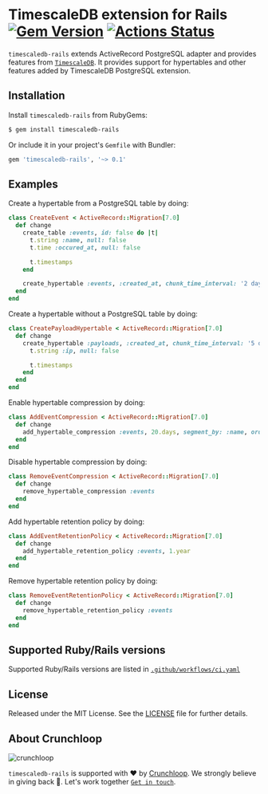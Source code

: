 # TimescaleDB extension for Rails [![Gem Version](https://badge.fury.io/rb/timescaledb-rails.svg)](https://badge.fury.io/rb/timescaledb-rails) [![Actions Status](https://github.com/crunchloop/timescaledb-rails/workflows/CI/badge.svg?branch=main)](https://github.com/crunchloop/timescaledb-rails/actions?query=workflow%3ACI)

`timescaledb-rails` extends ActiveRecord PostgreSQL adapter and provides features from [`TimescaleDB`](https://www.timescale.com). It provides support for hypertables and other features added by TimescaleDB PostgreSQL extension.


## Installation

Install `timescaledb-rails` from RubyGems:

``` sh
$ gem install timescaledb-rails
```

Or include it in your project's `Gemfile` with Bundler:

``` ruby
gem 'timescaledb-rails', '~> 0.1'
```

## Examples

Create a hypertable from a PostgreSQL table by doing:

```ruby
class CreateEvent < ActiveRecord::Migration[7.0]
  def change
    create_table :events, id: false do |t|
      t.string :name, null: false
      t.time :occured_at, null: false

      t.timestamps
    end

    create_hypertable :events, :created_at, chunk_time_interval: '2 days'
  end
end
```

Create a hypertable without a PostgreSQL table by doing:

```ruby
class CreatePayloadHypertable < ActiveRecord::Migration[7.0]
  def change
    create_hypertable :payloads, :created_at, chunk_time_interval: '5 days' do |t|
      t.string :ip, null: false

      t.timestamps
    end
  end
end
```

Enable hypertable compression by doing:

```ruby
class AddEventCompression < ActiveRecord::Migration[7.0]
  def change
    add_hypertable_compression :events, 20.days, segment_by: :name, order_by: 'occured_at DESC'
  end
end
```

Disable hypertable compression by doing:

```ruby
class RemoveEventCompression < ActiveRecord::Migration[7.0]
  def change
    remove_hypertable_compression :events
  end
end
```

Add hypertable retention policy by doing:

```ruby
class AddEventRetentionPolicy < ActiveRecord::Migration[7.0]
  def change
    add_hypertable_retention_policy :events, 1.year
  end
end
```

Remove hypertable retention policy by doing:

```ruby
class RemoveEventRetentionPolicy < ActiveRecord::Migration[7.0]
  def change
    remove_hypertable_retention_policy :events
  end
end
```

## Supported Ruby/Rails versions

Supported Ruby/Rails versions are listed in [`.github/workflows/ci.yaml`](https://github.com/crunchloop/timescaledb-rails/blob/main/.github/workflows/ci.yaml)

## License

Released under the MIT License.  See the [LICENSE][] file for further details.

[license]: LICENSE

## About Crunchloop

![crunchloop](https://crunchloop.io/logo-blue.png)

`timescaledb-rails` is supported with :heart: by [Crunchloop](https://crunchloop.io). We strongly believe in giving back :rocket:. Let's work together [`Get in touch`](https://crunchloop.io/contact).

